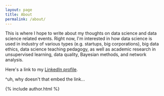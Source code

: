 ```yaml
---
layout: page
title: About
permalink: /about/
---
```


<div>
This is where I hope to write about my thoughts on data science and data science related events. Right now, I'm interested in how data science is used in industry of various types (e.g. startups, big corporations), big data ethics, data science teaching pedagogy, as well as academic research in unsupervised learning, data quality, Bayesian methods, and network analysis.

Here's a link to my [LinkedIn profile](https://www.linkedin.com/in/tom-jeon/).

^uh, why doesn't that embed the link...

<footer class="article-footer" mar>
  {% include author.html %}
</footer>
</div>
